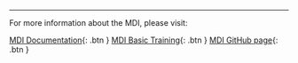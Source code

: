 <!--- only MDI project maintainers should edit this file -->
***
For more information about the MDI, please visit:

[MDI Documentation](https://midataint.github.io/){: .btn } 
[MDI Basic Training](https://midataint.github.io/mdi-basic-training/){: .btn } 
[MDI GitHub page](https://github.com/MiDataInt/){: .btn } 
